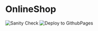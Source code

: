 # OnlineShop

![Sanity Check](https://github.com/AntiHero/OnlineShop/workflows/Sanity%20Check/badge.svg)
![Deploy to GithubPages](https://github.com/AntiHero/OnlineShop/workflows/Deploy%20to%20GithubPages/badge.svg)
